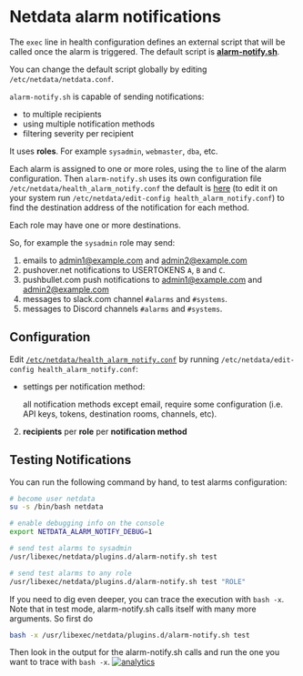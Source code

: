 # Netdata alarm notifications

The `exec` line in health configuration defines an external script that will be called once
the alarm is triggered. The default script is **[alarm-notify.sh](alarm-notify.sh.in)**.

You can change the default script globally by editing `/etc/netdata/netdata.conf`.

`alarm-notify.sh` is capable of sending notifications:

- to multiple recipients
- using multiple notification methods
- filtering severity per recipient

It uses **roles**. For example `sysadmin`, `webmaster`, `dba`, etc.

Each alarm is assigned to one or more roles, using the `to` line of the alarm configuration.
Then `alarm-notify.sh` uses its own configuration file `/etc/netdata/health_alarm_notify.conf`
the default is [here](health_alarm_notify.conf)
(to edit it on your system run `/etc/netdata/edit-config health_alarm_notify.conf`)
to find the destination address of the notification for each method.

Each role may have one or more destinations.

So, for example the `sysadmin` role may send:

1. emails to admin1@example.com and admin2@example.com
2. pushover.net notifications to USERTOKENS `A`, `B` and `C`.
3. pushbullet.com push notifications to admin1@example.com and admin2@example.com
4. messages to slack.com channel `#alarms` and `#systems`.
5. messages to Discord channels `#alarms` and `#systems`.

## Configuration

Edit [`/etc/netdata/health_alarm_notify.conf`](health_alarm_notify.conf)
by running `/etc/netdata/edit-config health_alarm_notify.conf`:

- settings per notification method:

   all notification methods except email, require some configuration
   (i.e. API keys, tokens, destination rooms, channels, etc).

2. **recipients** per **role** per **notification method**

## Testing Notifications

You can run the following command by hand, to test alarms configuration:

```sh
# become user netdata
su -s /bin/bash netdata

# enable debugging info on the console
export NETDATA_ALARM_NOTIFY_DEBUG=1

# send test alarms to sysadmin
/usr/libexec/netdata/plugins.d/alarm-notify.sh test

# send test alarms to any role
/usr/libexec/netdata/plugins.d/alarm-notify.sh test "ROLE"
```
If you need to dig even deeper, you can trace the execution with `bash -x`. Note that in test mode, alarm-notify.sh calls itself with many more arguments. So first do
 ```sh
 bash -x /usr/libexec/netdata/plugins.d/alarm-notify.sh test
 ```
 Then look in the output for the alarm-notify.sh calls and run the one you want to trace with `bash -x`. 
[![analytics](https://www.google-analytics.com/collect?v=1&aip=1&t=pageview&_s=1&ds=github&dr=https%3A%2F%2Fgithub.com%2Fnetdata%2Fnetdata&dl=https%3A%2F%2Fmy-netdata.io%2Fgithub%2Fhealth%2Fnotifications%2FREADME&_u=MAC~&cid=5792dfd7-8dc4-476b-af31-da2fdb9f93d2&tid=UA-64295674-3)]()
